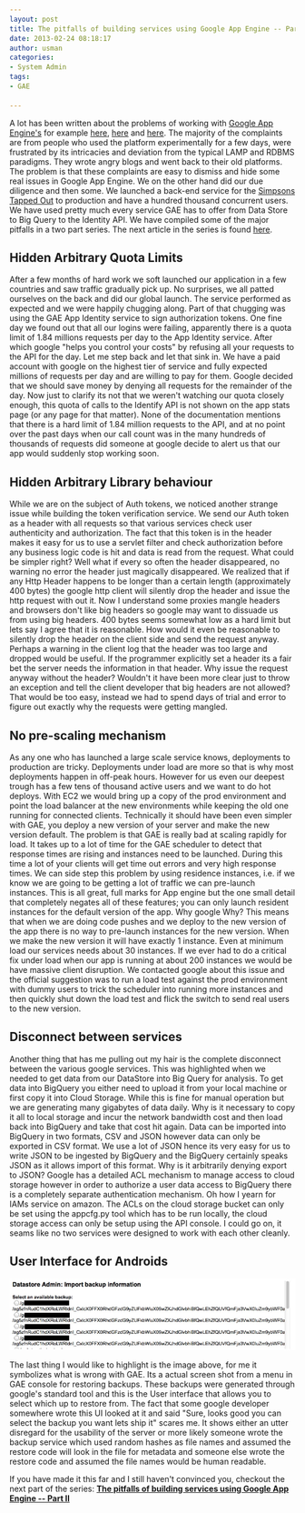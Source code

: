 ```yaml
--- 
layout: post
title: The pitfalls of building services using Google App Engine -- Part I
date: 2013-02-24 08:18:17
author: usman
categories: 
- System Admin
tags:
- GAE

---
```


A lot has been written about the problems of working with [Google App Engine's](https://appengine.google.com/) for example [here](http://www.carlosble.com/2010/11/goodbye-google-app-engine-gae/), [here](http://3.14.by/en/read/why-google-appengine-sucks) and [here](http://www.zdnet.com/blog/google/the-problem-with-google-apps-engine/1002). The majority of the complaints are from people who used the platform experimentally for a few days, were frustrated by its intricacies and deviation from the typical LAMP and RDBMS paradigms. They wrote angry blogs and went back to their old platforms. The problem is that these complaints are easy to dismiss and hide some real issues in Google App Engine. We on the other hand did our due diligence and then some. We launched a back-end service for the [Simpsons Tapped Out](https://play.google.com/store/apps/details?id=com.ea.game.simpsons4_na) to production and have a hundred thousand concurrent users. We have used pretty much every service GAE has to offer from Data Store to Big Query to the Identity API. We have compiled some of the major pitfalls in a two part series. The next article in the series is found [here](http://techtraits.com/2013-02-24-The-problems-of-working-in-App-engine-II.html).

## Hidden Arbitrary Quota Limits

After a few months of hard work we soft launched our application in a few countries and saw traffic gradually pick up. No surprises, we all patted ourselves on the back and did our global launch. The service performed as expected and we were happily chugging along. Part of that chugging was using the GAE App Identity service to sign authorization tokens. 
One fine day we found out that all our logins were failing, apparently there is a quota limit of 1.84 millions requests per day to the App Identity service. After which google "helps you control your costs" by refusing all your requests to the API for the day. Let me step back and let that sink in. We have a paid account with google on the highest tier of service and fully expected millions of requests per day and are willing to pay for them. Google decided that we should save money by denying all requests for the remainder of the day. Now just to clarify its not that we weren't watching our quota closely enough, this quota of calls to the Identify API is not shown on the app stats page (or any page for that matter). None of the documentation mentions that there is a hard limit of 1.84 million requests to the API, and at no point over the past days when our call count was in the many hundreds of thousands of requests did someone at google decide to alert us that our app would suddenly stop working soon.   

## Hidden Arbitrary Library behaviour 

While we are on the subject of Auth tokens, we noticed another strange issue while building the token verification service. We send our Auth token as a header with all requests so that various services check user authenticity and authorization. The fact that this token is in the header makes it easy for us to use a servlet filter and check authorization before any business logic code is hit and data is read from the request. What could be simpler right? Well what if every so often the header disappeared, no warning no error the header just magically disappeared. We realized that if any Http Header happens to be longer than a certain length (approximately 400 bytes) the google http client will silently drop the header and issue the http request with out it. Now I understand some proxies mangle headers and browsers don't like big headers so google may want to dissuade us from using big headers. 400 bytes seems somewhat low as a hard limit but lets say I agree that it is reasonable. How would it even be reasonable to silently drop the header on the client side and send the request anyway. Perhaps a warning in the client log that the header was too large and dropped would be useful. If the programmer explicitly set a header its a fair bet the server needs the information in that header. Why issue the request anyway without the header? Wouldn't it have been more clear just to throw an exception and tell the client developer that big headers are not allowed? That would be too easy, instead we had to spend days of trial and error to figure out exactly why the requests were getting mangled. 
 
## No pre-scaling mechanism

As any one who has launched a large scale service knows, deployments to production are tricky. Deployments under load are more so that is why most deployments happen in off-peak hours. However for us even our deepest trough has a few tens of thousand active users and we want to do hot deploys. With EC2 we would bring up a copy of the prod environment and point the load balancer at the new environments while keeping the old one running for connected clients. Technically it should have been even simpler with GAE, you deploy a new version of your server and make the new version default. The problem is that GAE is really bad at scaling rapidly for load. It takes up to a lot of time for the GAE scheduler to detect that response times are rising and instances need to be launched. During this time a lot of your clients will get time out errors and very high response times. We can side step this problem by using residence instances, i.e. if we know we are going to be getting a lot of traffic we can pre-launch instances. This is all great, full marks for App engine but the one small detail that completely negates all of these features; you can only launch resident instances for the default version of the app.  Why google Why? This means that when we are doing code pushes and we deploy to the new version of the app there is no way to pre-launch instances for the new version. When we make the new version it will have exactly 1 instance. Even at minimum load our services needs about 30 instances. If we ever had to do a critical fix under load when our app is running at about 200 instances we would be have massive client disruption. We contacted google about this issue and the official suggestion was to run a load test against the prod environment with dummy users to trick the scheduler into running more instances and then quickly shut down the load test and flick the switch to send real users to the new version. 

## Disconnect between services

Another thing that has me pulling out my hair is the complete disconnect between the various google services. This was highlighted when we needed to get data from our DataStore into Big Query for analysis. To get data into BigQuery you either need to upload it from your local machine or first copy it into Cloud Storage. While this is fine for manual operation but we are generating many gigabytes of data daily. Why is it necessary to copy it all to local storage and incur the network bandwidth cost and then load back into BigQuery and take that cost hit again. Data can be imported into BigQuery in two formats, CSV and JSON however data can only be exported in CSV format. We use a lot of JSON hence its very easy for us to write JSON to be ingested by BigQuery and the BigQuery certainly speaks JSON as it allows import of this format. Why is it arbitrarily denying export to JSON? Google has a detailed ACL mechanism to manage access to cloud storage however in order to authorize a user data access to BigQuery there is a completely separate authentication mechanism. Oh how I yearn for IAMs service on amazon. The ACLs on the cloud storage bucket can only be set using the appcfg.py tool which has to be run locally, the cloud storage access can only be setup using the API console. I could go on, it seams like no two services were designed to work with each other cleanly. 

## User Interface for Androids

![Backup](/assets/images/backup.jpg)

The last thing I would like to highlight is the image above, for me it symbolizes what is wrong with GAE. Its a actual screen shot from a menu in GAE console for restoring backups. These backups were generated through google's standard tool and this is the User interface that allows you to select which up to restore from. The fact that some google developer somewhere wrote this UI looked at it and said "Sure, looks good you can select the backup you want lets ship it" scares me. It shows either an utter disregard for the usability of the server or more likely someone wrote the backup service which used random hashes as file names and assumed the restore code will look in the file for metadata and someone else wrote the restore code and assumed the file names would be human readable.

If you have made it this far and I still haven't convinced you, checkout the next part of the series: 
**[ The pitfalls of building services using Google App Engine -- Part II](http://techtraits.com/2013-02-24-The-problems-of-working-in-App-engine-II.html)**